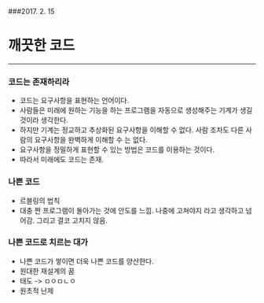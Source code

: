 ###2017. 2. 15
# 깨끗한 코드 
---
### 코드는 존재하리라
- 코드는 요구사항을 표현하는 언어이다.
- 사람들은 미래에 원하는 기능을 하는 프로그램을 자동으로 생성해주는 기계가 생길 것이라 생각한다.
- 하지만 기계는 정교하고 추상화된 요구사항을 이해할 수 없다. 사람 조차도 다른 사람의 요구사항을 완벽하게 이해할 수 는 없다.
- 요구사항을 정밀하게 표현할 수 있는 방법은 코드를 이용하는 것이다.
- 따라서 미래에도 코드는 존재.

### 나쁜 코드
 - 르블링의 법칙 
  - 대충 짠 프로그램이 돌아가는 것에 안도를 느낌. 나중에 고쳐야지 라고 생각하고 넘어감. 그리고 결코 고치지 않음.
  
### 나쁜 코드로 치르는 대가 
 - 나쁜 코드가 쌓이면 더욱 나쁜 코드를 양산한다.
  - 원대한 재설계의 꿈 
  - 태도 -> ㅁㅇㅁㄴㅇ
  - 원초적 난제 
 
